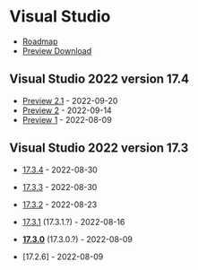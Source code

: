 # Visual Studio

- [Roadmap](https://docs.microsoft.com/en-us/visualstudio/productinfo/vs-roadmap)
- [Preview Download](https://visualstudio.microsoft.com/vs/preview/)

## Visual Studio 2022 version 17.4

- [Preview 2.1](https://learn.microsoft.com/en-us/visualstudio/releases/2022/release-notes-preview#17.4.0-pre.2.1) - 2022-09-20
- [Preview 2](https://docs.microsoft.com/en-us/visualstudio/releases/2022/release-notes-preview#17.4.0-pre.2.0) - 2022-09-14
- [Preview 1](https://docs.microsoft.com/en-us/visualstudio/releases/2022/release-notes-preview#17.4.0-pre.1.0) - 2022-08-09

## Visual Studio 2022 version 17.3

- [17.3.4](https://docs.microsoft.com/en-us/visualstudio/releases/2022/release-notes#17.3.4) - 2022-08-30
- [17.3.3](https://docs.microsoft.com/en-us/visualstudio/releases/2022/release-notes#17.3.3) - 2022-08-30
- [17.3.2](https://docs.microsoft.com/en-us/visualstudio/releases/2022/release-notes#17.3.2) - 2022-08-23
- [17.3.1](https://docs.microsoft.com/en-us/visualstudio/releases/2022/release-notes#17.3.1) (17.3.1.?) - 2022-08-16
- **[17.3.0](https://docs.microsoft.com/en-us/visualstudio/releases/2022/release-notes#17.3.0)** (17.3.0.?) - 2022-08-09

- [17.2.6] - 2022-08-09
